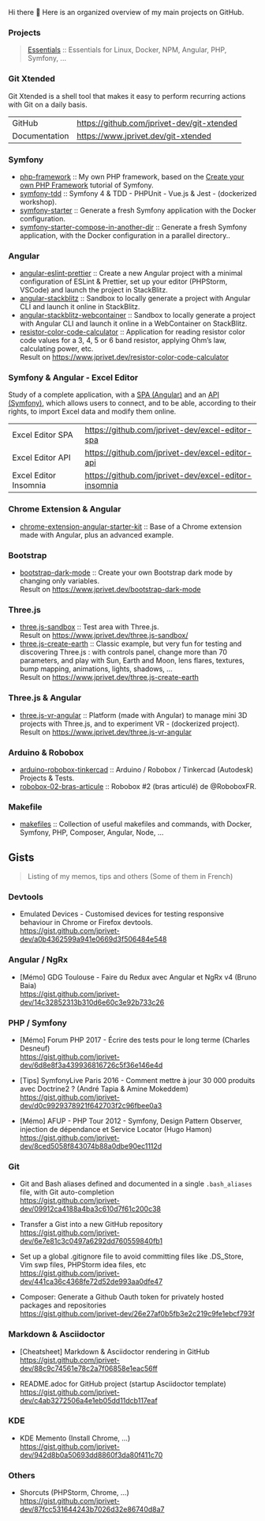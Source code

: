 Hi there 👋 Here is an organized overview of my main projects on GitHub.

### Projects

> [Essentials](https://github.com/jprivet-dev/essentials) :: Essentials for Linux, Docker, NPM, Angular, PHP, Symfony, ...

### Git Xtended

Git Xtended is a shell tool that makes it easy to perform recurring actions with Git on a daily basis.

|               |                                            |
|---------------|--------------------------------------------|
| GitHub        | https://github.com/jprivet-dev/git-xtended |
| Documentation | https://www.jprivet.dev/git-xtended        |

### Symfony

* [php-framework](https://github.com/jprivet-dev/php-framework) :: My own PHP framework, based on the [Create your own PHP Framework](https://symfony.com/doc/current/create_framework/index.html) tutorial of Symfony.
* [symfony-tdd](https://github.com/jprivet-dev/symfony-tdd) :: Symfony 4 & TDD - PHPUnit - Vue.js & Jest - (dockerized workshop).
* [symfony-starter](https://github.com/jprivet-dev/symfony-starter) :: Generate a fresh Symfony application with the Docker configuration.
* [symfony-starter-compose-in-another-dir](https://github.com/jprivet-dev/symfony-starter-compose-in-another-dir) :: Generate a fresh Symfony application, with the Docker configuration in a parallel directory..

### Angular

* [angular-eslint-prettier](https://github.com/jprivet-dev/angular-eslint-prettier) :: Create a new Angular project with a minimal configuration of ESLint & Prettier, set up your editor (PHPStorm, VSCode) and launch the project in StackBlitz.
* [angular-stackblitz](https://github.com/jprivet-dev/angular-stackblitz) :: Sandbox to locally generate a project with Angular CLI and launch it online in StackBlitz.
* [angular-stackblitz-webcontainer](https://github.com/jprivet-dev/angular-stackblitz-webcontainer) :: Sandbox to locally generate a project with Angular CLI and launch it online in a WebContainer on StackBlitz.
* [resistor-color-code-calculator](https://github.com/jprivet-dev/resistor-color-code-calculator) :: Application for reading resistor color code values for a 3, 4, 5 or 6 band resistor, applying Ohm’s law, calculating power, etc.\
  Result on https://www.jprivet.dev/resistor-color-code-calculator

### Symfony & Angular - Excel Editor

Study of a complete application, with a [SPA (Angular)](https://github.com/jprivet-dev/excel-editor-spa)  and an [API (Symfony)](https://github.com/jprivet-dev/excel-editor-api), which allows users to connect, and to be able, according to their rights, to import Excel data and modify them online.

|                       |                                                      |
|-----------------------|------------------------------------------------------|
| Excel Editor SPA      | https://github.com/jprivet-dev/excel-editor-spa      |
| Excel Editor API      | https://github.com/jprivet-dev/excel-editor-api      |
| Excel Editor Insomnia | https://github.com/jprivet-dev/excel-editor-insomnia |

### Chrome Extension & Angular

* [chrome-extension-angular-starter-kit](https://github.com/jprivet-dev/chrome-extension-angular-starter-kit) :: Base of a Chrome extension made with Angular, plus an advanced example.

### Bootstrap

* [bootstrap-dark-mode](https://github.com/jprivet-dev/bootstrap-dark-mode) :: Create your own Bootstrap dark mode by changing only variables.\
  Result on https://www.jprivet.dev/bootstrap-dark-mode

### Three.js

* [three.js-sandbox](https://github.com/jprivet-dev/three.js-sandbox) :: Test area with Three.js.\
  Result on https://www.jprivet.dev/three.js-sandbox/
* [three.js-create-earth](https://github.com/jprivet-dev/three.js-create-earth) :: Classic example, but very fun for testing and discovering Three.js : with controls panel, change more than 70 parameters, and play with Sun, Earth and Moon, lens flares, textures, bump mapping, animations, lights,
  shadows, …\
  Result on https://www.jprivet.dev/three.js-create-earth

### Three.js & Angular

* [three.js-vr-angular](https://github.com/jprivet-dev/three.js-vr-angular) :: Platform (made with Angular) to manage mini 3D projects with Three.js, and to experiment VR - (dockerized project).\
  Result on https://www.jprivet.dev/three.js-vr-angular

### Arduino & Robobox

* [arduino-robobox-tinkercad](https://github.com/jprivet-dev/arduino-robobox-tinkercad) :: Arduino / Robobox / Tinkercad (Autodesk) Projects & Tests.
* [robobox-02-bras-articule](https://github.com/jprivet-dev/robobox-02-bras-articule) :: Robobox #2 (bras articulé) de @RoboboxFR.

### Makefile

* [makefiles](https://github.com/jprivet-dev/makefiles) :: Collection of useful makefiles and commands, with Docker, Symfony, PHP, Composer, Angular, Node, ...

## Gists

> Listing of my memos, tips and others (Some of them in French)

### Devtools

* Emulated Devices - Customised devices for testing responsive behaviour in Chrome or Firefox devtools.\
  https://gist.github.com/jprivet-dev/a0b4362599a941e0669d3f506484e548

### Angular / NgRx

* [Mémo] GDG Toulouse - Faire du Redux avec Angular et NgRx v4 (Bruno Baia)\
  https://gist.github.com/jprivet-dev/14c32852313b310d6e60c3e92b733c26

### PHP / Symfony

* [Mémo] Forum PHP 2017 - Écrire des tests pour le long terme (Charles Desneuf)\
  https://gist.github.com/jprivet-dev/6d8e8f3a439936816726c5f36e146e4d

* [Tips] SymfonyLive Paris 2016 - Comment mettre à jour 30 000 produits avec Doctrine2 ? (André Tapia & Amine Mokeddem)\
  https://gist.github.com/jprivet-dev/d0c9929378921f642703f2c96fbee0a3

* [Mémo] AFUP - PHP Tour 2012 - Symfony, Design Pattern Observer, injection de dépendance et Service Locator (Hugo Hamon)\
  https://gist.github.com/jprivet-dev/8ced5058f843074b88a0dbe90ec1112d

### Git

* Git and Bash aliases defined and documented in a single `.bash_aliases` file, with Git auto-completion\
  https://gist.github.com/jprivet-dev/09912ca4188a4ba3c610d7f61c200c38

* Transfer a Gist into a new GitHub repository\
  https://gist.github.com/jprivet-dev/6e7e81c3c0497a6292dd760559840fb1

* Set up a global .gitignore file to avoid committing files like .DS_Store, Vim swp files, PHPStorm idea files, etc\
  https://gist.github.com/jprivet-dev/441ca36c4368fe72d52de993aa0dfe47

* Composer: Generate a Github Oauth token for privately hosted packages and repositories\
  https://gist.github.com/jprivet-dev/26e27af0b5fb3e2c219c9fe1ebcf793f

### Markdown & Asciidoctor

* [Cheatsheet] Markdown & Asciidoctor rendering in GitHub\
  https://gist.github.com/jprivet-dev/88c9c74561e78c2a7f06858e1eac56ff

* README.adoc for GitHub project (startup Asciidoctor template)\
  https://gist.github.com/jprivet-dev/c4ab3272506a4e1eb05dd11dcb117eaf

### KDE

* KDE Memento (Install Chrome, ...)\
  https://gist.github.com/jprivet-dev/942d8b0a50693dd8860f3da80f411c70

### Others

* Shorcuts (PHPStorm, Chrome, …)\
  https://gist.github.com/jprivet-dev/87fcc531644243b7026d32e86740d8a7
